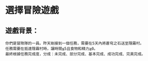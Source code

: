 # 選擇冒險遊戲
## 遊戲背景：  
    你們是冒險隊的一員。昨天剛接到一個任務，需要在5天內將蒼穹之石送至隱霧村。  
    任務需要在抵達隱霧村時，讓時間≦5且食物和精力≧0。  
    最終根據任務完成度，分成：未完成、部分完成、基本完成、成功完成、完美完成。  
